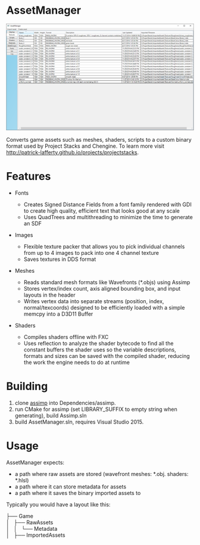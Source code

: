 # AssetManager

![Screenshot](assetManager.png)

Converts game assets such as meshes, shaders, scripts to a custom binary format used by Project Stacks and Chengine. To learn more visit http://patrick-lafferty.github.io/projects/projectstacks.

# Features

* Fonts
    * Creates Signed Distance Fields from a font family rendered with GDI to create high quality, efficient text that looks good at any scale
    * Uses QuadTrees and multithreading to minimize the time to generate an SDF

* Images
    * Flexible texture packer that allows you to pick individual channels from up to 4 images to pack into one 4 channel texture
    * Saves textures in DDS format

* Meshes
    * Reads standard mesh formats like Wavefronts (*.objs) using Assimp
    * Stores vertex/index count, axis aligned bounding box, and input layouts in the header
    * Writes vertex data into separate streams (position, index, normal/texcoords) designed to be efficiently loaded with a simple memcpy into a D3D11 Buffer

* Shaders
    * Compiles shaders offline with FXC
    * Uses reflection to analyze the shader bytecode to find all the constant buffers the shader uses so the variable descriptions, formats and sizes can be saved with the compiled shader, reducing the work the engine needs to do at runtime

# Building
1. clone [assimp](https://github.com/assimp/assimp) into Dependencies/assimp. 
2. run CMake for assimp (set LIBRARY_SUFFIX to empty string when generating), build Assimp.sln
3. build AssetManager.sln, requires Visual Studio 2015.

# Usage
AssetManager expects:
* a path where raw assets are stored (wavefront meshes: *.obj. shaders: *.hlsl)
* a path where it can store metadata for assets
* a path where it saves the binary imported assets to

Typically you would have a layout like this:

├── Game  
│   ├── RawAssets  
│   │   └── Metadata  
│   ├── ImportedAssets
